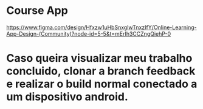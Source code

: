 # Course App

https://www.figma.com/design/Hfxzw1uHbSnxgIwTnxzIfY/Online-Learning-App-Design-(Community)?node-id=5-5&t=mErIh3CCZngQiehP-0

# Caso queira visualizar meu trabalho concluido, clonar a branch feedback e realizar o build normal conectado a um dispositivo android.
